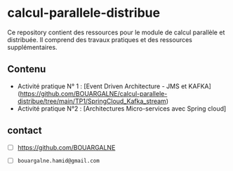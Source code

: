 # calcul-parallele-distribue
Ce repository contient des ressources pour le module de calcul parallèle et distribuée. 
Il comprend des travaux pratiques et des ressources supplémentaires.
## Contenu
* Activité pratique N° 1 : [Event Driven Architecture - JMS et KAFKA] (https://github.com/BOUARGALNE/calcul-parallele-distribue/tree/main/TP1/SpringCloud_Kafka_stream)
* Activité pratique N°2 : [Architectures Micro-services avec Spring cloud]
## contact
- [ ] <https://github.com/BOUARGALNE>
- [ ] `bouargalne.hamid@gmail.com`

